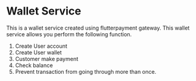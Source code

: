 # Wallet Service
This is a wallet service created using flutterpayment gateway.
This wallet service allows you perform the following function.
1. Create User account
2. Create User wallet
3. Customer make payment
4. Check balance
5. Prevent transaction from going through more than once.
